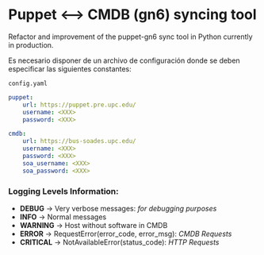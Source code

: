 # Puppet <--> CMDB (gn6) syncing tool

Refactor and improvement of the puppet-gn6 sync tool in Python currently in production.

Es necesario disponer de un archivo de configuración donde se deben especificar las siguientes constantes:

`config.yaml`
```yaml
puppet:
    url: https://puppet.pre.upc.edu/
    username: <XXX>
    password: <XXX>

cmdb:
    url: https://bus-soades.upc.edu/
    username: <XXX>
    password: <XXX>
    soa_username: <XXX>
    soa_password: <XXX>
```

### Logging Levels Information:
- **DEBUG** -> Very verbose messages: *for debugging purposes*
- **INFO** -> Normal messages
- **WARNING** -> Host without software in CMDB
- **ERROR** -> RequestError(error_code, error_msg): *CMDB Requests*
- **CRITICAL** -> NotAvailableError(status_code): *HTTP Requests*